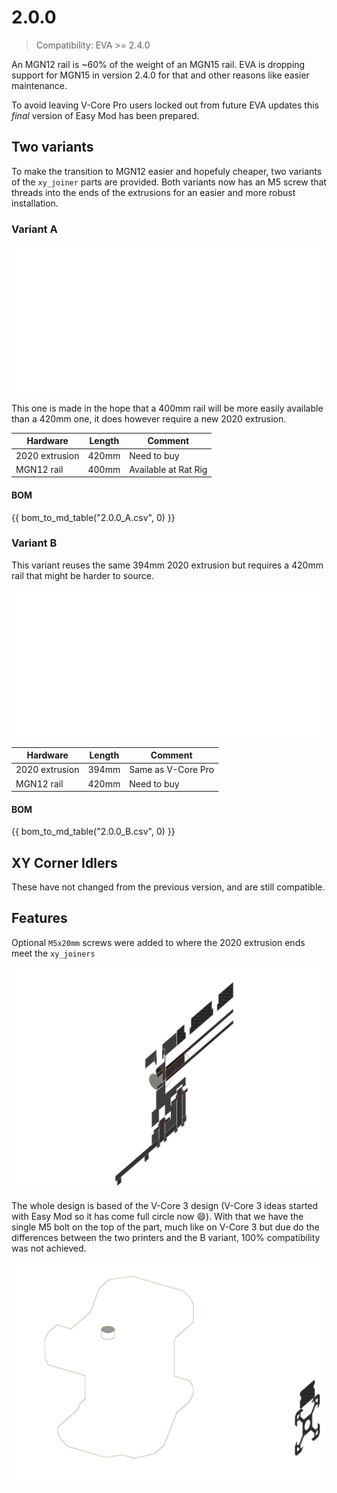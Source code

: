 # 2.0.0 

> Compatibility: EVA >= 2.4.0

An MGN12 rail is ~60% of the weight of an MGN15 rail. EVA is dropping support for MGN15 in version 2.4.0 for that and other reasons like easier maintenance. 

To avoid leaving V-Core Pro users locked out from future EVA updates this *final* version of Easy Mod has been prepared.

## Two variants

To make the transition to MGN12 easier and hopefuly cheaper, two variants of the `xy_joiner` parts are provided. Both variants now has an M5 screw that threads into the ends of the extrusions for an easier and more robust installation.

### Variant A

![](../assets/em_X%20gantry_a.png)

This one is made in the hope that a 400mm rail will be more easily available than a 420mm one, it does however require a new 2020 extrusion. 

| Hardware         | Length     | Comment              |
| ---------------- | ---------- | -------------------- |
| 2020 extrusion   | 420mm      | Need to buy          |
| MGN12 rail       | 400mm      | Available at Rat Rig |

#### BOM

{{ bom_to_md_table("2.0.0_A.csv", 0) }}

### Variant B

This variant reuses the same 394mm 2020 extrusion but requires a 420mm rail that might be harder to source.

![](../assets/em_X%20gantry_b.png)

| Hardware         | Length     | Comment              |
| ---------------- | ---------- | -------------------- |
| 2020 extrusion   | 394mm      | Same as V-Core Pro   |
| MGN12 rail       | 420mm      | Need to buy          |

#### BOM

{{ bom_to_md_table("2.0.0_B.csv", 0) }}

## XY Corner Idlers

These have not changed from the previous version, and are still compatible.

## Features

Optional `M5x20mm` screws were added to where the 2020 extrusion ends meet the `xy_joiners`

![](../assets/x_gantry_slice_features.png)

The whole design is based of the V-Core 3 design (V-Core 3 ideas started with Easy Mod so it has come full circle now :smile:). With that we have the single M5 bolt on the top of the part, much like on V-Core 3 but due do the differences between the two printers and the B variant, 100% compatibility was not achieved.

![](../assets/x_gantry_slice.png)

